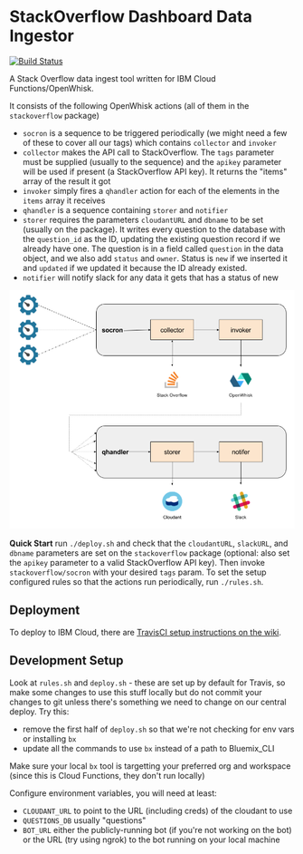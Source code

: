 # StackOverflow Dashboard Data Ingestor

[![Build Status](https://travis-ci.org/ibm-watson-data-lab/soingest.svg?branch=master)](https://travis-ci.org/ibm-watson-data-lab/soingest)

A Stack Overflow data ingest tool written for IBM Cloud Functions/OpenWhisk.

It consists of the following OpenWhisk actions (all of them in the `stackoverflow` package)

* `socron` is a sequence to be triggered periodically (we might need a few of these to cover all our tags) which contains `collector` and `invoker`
* `collector` makes the API call to StackOverflow.  The `tags` parameter must be supplied (usually to the sequence) and the `apikey` parameter will be used if present (a StackOverflow API key).  It returns the "items" array of the result it got
* `invoker` simply fires a `qhandler` action for each of the elements in the `items` array it receives
* `qhandler` is a sequence containing `storer` and `notifier`
* `storer` requires the parameters `cloudantURL` and `dbname` to be set (usually on the package).  It writes every question to the database with the `question_id` as the ID, updating the existing question record if we already have one.  The question is in a field called `question` in the data object, and we also add `status` and `owner`.  Status is `new` if we inserted it and `updated` if we updated it because the ID already existed.
* `notifier` will notify slack for any data it gets that has a status of new

![schematic](https://raw.githubusercontent.com/ibm-cds-labs/soingest/master/img/schematic.png)

**Quick Start** run `./deploy.sh` and check that the `cloudantURL`, `slackURL`, and `dbname` parameters are set on the `stackoverflow` package (optional: also set the `apikey` parameter to a valid StackOverflow API key).  Then invoke `stackoverflow/socron` with your desired `tags` param.  To set the setup configured rules so that the actions run periodically, run `./rules.sh`.

## Deployment

To deploy to IBM Cloud, there are [TravisCI setup instructions on the wiki](https://github.com/ibm-watson-data-lab/soingest/wiki/TravisCI-setup).

## Development Setup

Look at `rules.sh` and `deploy.sh` - these are set up by default for Travis, so make some changes to use this stuff locally but do not commit your changes to git unless there's something we need to change on our central deploy.  Try this:
 - remove the first half of `deploy.sh` so that we're not checking for env vars or installing `bx`
 - update all the commands to use `bx` instead of a path to Bluemix_CLI

Make sure your local `bx` tool is targetting your preferred org and workspace (since this is Cloud Functions, they don't run locally)

Configure environment variables, you will need at least:
 - `CLOUDANT_URL` to point to the URL (including creds) of the cloudant to use
 - `QUESTIONS_DB` usually "questions"
 - `BOT_URL` either the publicly-running bot (if you're not working on the bot) or the URL (try using ngrok) to the bot running on your local machine

